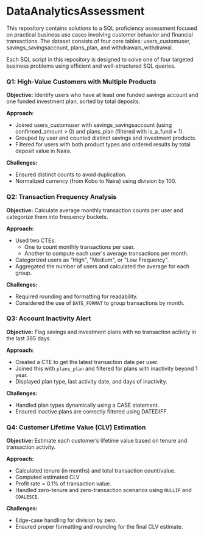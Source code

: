 # DataAnalyticsAssessment
This repository contains solutions to a SQL proficiency assessment focused on practical business use cases involving customer behavior and financial transactions. The dataset consists of four core tables: users_customuser, savings_savingsaccount, plans_plan, and withdrawals_withdrawal.

Each SQL script in this repository is designed to solve one of four targeted business problems using efficient and well-structured SQL queries.


### Q1: High-Value Customers with Multiple Products

**Objective:** Identify users who have at least one funded savings account and one funded investment plan, sorted by total deposits.

**Approach:**
- Joined users_customuser with savings_savingsaccount (using confirmed_amount > 0) and plans_plan (filtered with is_a_fund = 1).
- Grouped by user and counted distinct savings and investment products.
- Filtered for users with both product types and ordered results by total deposit value in Naira.

**Challenges:**
- Ensured distinct counts to avoid duplication.
- Normalized currency (from Kobo to Naira) using division by 100.

###  Q2: Transaction Frequency Analysis

**Objective:** Calculate average monthly transaction counts per user and categorize them into frequency buckets.

**Approach:**
- Used two CTEs: 
  - One to count monthly transactions per user.
  - Another to compute each user's average transactions per month.
- Categorized users as "High", "Medium", or "Low Frequency".
- Aggregated the number of users and calculated the average for each group.

**Challenges:**
- Required rounding and formatting for readability.
- Considered the use of `DATE_FORMAT` to group transactions by month.

###  Q3: Account Inactivity Alert

**Objective:** Flag savings and investment plans with no transaction activity in the last 365 days.

**Approach:**
- Created a CTE to get the latest transaction date per user.
- Joined this with `plans_plan` and filtered for plans with inactivity beyond 1 year.
- Displayed plan type, last activity date, and days of inactivity.

**Challenges:**
- Handled plan types dynamically using a CASE statement.
- Ensured inactive plans are correctly filtered using DATEDIFF.

### Q4: Customer Lifetime Value (CLV) Estimation

**Objective:** Estimate each customer’s lifetime value based on tenure and transaction activity.

**Approach:**
- Calculated tenure (in months) and total transaction count/value.
- Computed estimated CLV
- Profit rate = 0.1% of transaction value.
- Handled zero-tenure and zero-transaction scenarios using `NULLIF` and `COALESCE`.

**Challenges:**
- Edge-case handling for division by zero.
- Ensured proper formatting and rounding for the final CLV estimate.

